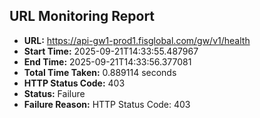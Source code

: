 ## URL Monitoring Report

- **URL:** https://api-gw1-prod1.fisglobal.com/gw/v1/health
- **Start Time:** 2025-09-21T14:33:55.487967
- **End Time:** 2025-09-21T14:33:56.377081
- **Total Time Taken:** 0.889114 seconds
- **HTTP Status Code:** 403
- **Status:** Failure
- **Failure Reason:** HTTP Status Code: 403
